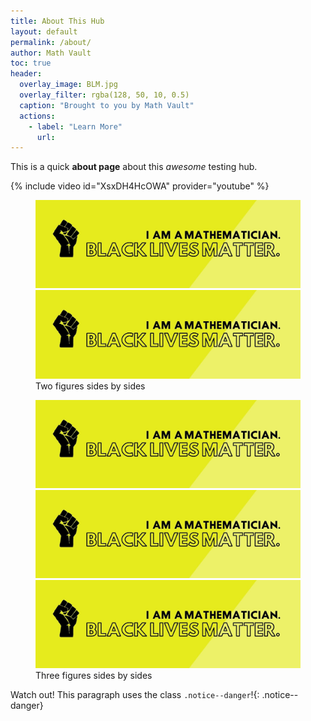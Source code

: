 ```yaml
---
title: About This Hub
layout: default
permalink: /about/
author: Math Vault
toc: true
header:
  overlay_image: BLM.jpg
  overlay_filter: rgba(128, 50, 10, 0.5)
  caption: "Brought to you by Math Vault"
  actions:
    - label: "Learn More"
      url:
---
```


This is a quick **about page** about this *awesome* testing hub.

{% include video id="XsxDH4HcOWA" provider="youtube" %}

<figure class="half"><img src="/BLM.jpg"/> <img src="/BLM.jpg"/> <figcaption>Two figures sides by sides</figcaption></figure>

<figure class="third"><img src="/BLM.jpg"/> <img src="/BLM.jpg"/> <img src="/BLM.jpg"/> <figcaption>Three figures sides by sides</figcaption></figure>

Watch out! This paragraph uses the class `.notice--danger`!{: .notice--danger}
